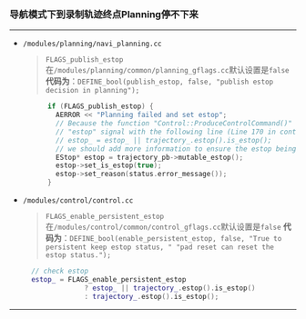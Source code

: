 ### 导航模式下到录制轨迹终点Planning停不下来

***

* `/modules/planning/navi_planning.cc`

  >`FLAGS_publish_estop`在`/modules/planning/common/planning_gflags.cc`默认设置是`false`
  >**代码为**：`DEFINE_bool(publish_estop, false, "publish estop decision in planning");`


  ```c++
        if (FLAGS_publish_estop) {
          AERROR << "Planning failed and set estop";
          // Because the function "Control::ProduceControlCommand()" checks the
          // "estop" signal with the following line (Line 170 in control.cc):
          // estop_ = estop_ || trajectory_.estop().is_estop();
          // we should add more information to ensure the estop being triggered.
          EStop* estop = trajectory_pb->mutable_estop();
          estop->set_is_estop(true);
          estop->set_reason(status.error_message());
        }
  ```

* `/modules/control/control.cc`

  >`FLAGS_enable_persistent_estop`在`/modules/control/common/control_gflags.cc`默认设置是`false`
  >**代码为**：`DEFINE_bool(enable_persistent_estop, false, "True to persistent keep estop status, " "pad reset can reset the estop status.");`


  ```c++
    // check estop
    estop_ = FLAGS_enable_persistent_estop
                 ? estop_ || trajectory_.estop().is_estop()
                 : trajectory_.estop().is_estop();
  ```

***

